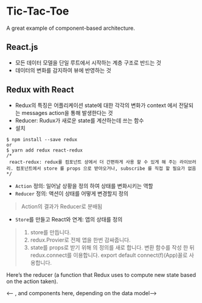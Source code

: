 # Tic-Tac-Toe
A great example of component-based architecture.

## React.js
* 모든 데이터 모델을 단일 루트에서 시작하는 계층 구조로 반드는 것
* 데이터의 변화를 감지하여 뷰에 반영하는 것

## Redux with React
* Redux의 특징은 어플리케이션 state에 대한 각각의 변화가 context 에서 전달되는 messages action을 통해 발생한다는 것
* Reducer: Rudux가 새로운 state를 계산하는데 쓰는 함수
* 설치
```
$ npm install --save redux
or
$ yarn add redux react-redux
/*
 react-redux: redux를 컴포넌트 상에서 더 간편하게 사용 할 수 있게 해 주는 라이브러리. 컴포넌트에서 store 를 props 으로 받아오거나, subscribe 를 직접 할 필요가 없음
*/
```
- `Action` 정의: 일어날 상황을 정의 하여 상태를 변화시키는 역할
- `Reducer` 정의: 액션이 상태를 어떻게 변경할지 정의
> Action의 결과가 Reducer로 분배됨
- `Store`를 만들고 React와 연계: 앱의 상태를 정의
> 1. store를 만듭니다.  
> 2. redux.Provier로 전체 앱을 한번 감싸줍니다.  
> 3. state를 props로 받기 위해 의 정의를 새로 합니다. 변환 함수를 작성 한 뒤 redux.connect를 이용합니다. export default connect(f)(App)꼴로 사용합니다.

Here’s the reducer (a function that Redux uses to compute new state based on the action taken).

<App>
  <Result />
  <Board>
   <-- <Blank>, <X> and <O> components here, depending on the data model-->
  <Board />
</App>


<Game>
  <Board>
    <Square>
    </Square>
  </Board>
  <Status />
</Game>
